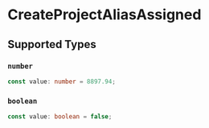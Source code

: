 # CreateProjectAliasAssigned


## Supported Types

### `number`

```typescript
const value: number = 8897.94;
```

### `boolean`

```typescript
const value: boolean = false;
```

